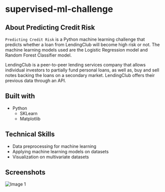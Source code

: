 # supervised-ml-challenge

## About Predicting Credit Risk

`Predicting Credit Risk` is a Python machine learning challenge that predicts whether a loan from LendingClub will become high risk or not. The machine learning models used are the Logistic Regression model and Random Forest Classifier model.

LendingClub is a peer-to-peer lending services company that allows individual investors to partially fund personal loans, as well as, buy and sell notes backing the loans on a secondary market. LendingClub offers their previous data through an API.

## Built with
- Python
    - SKLearn
    - Matplotlib

## Technical Skills
- Data preprocessing for machine learning
- Applying machine learning models on datasets
- Visualization on multivariate datasets

## Screenshots
![Image 1](https://user-images.githubusercontent.com/74934154/153442604-439ccc9d-b7aa-476f-9fc7-e70171dcf690.png)
